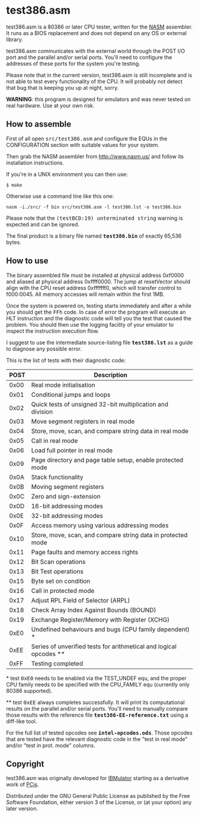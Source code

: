 # test386.asm

test386.asm is a 80386 or later CPU tester, written for the 
[NASM](http://www.nasm.us/) assembler. It runs as a BIOS replacement and does
not depend on any OS or external library.

test386.asm communicates with the external world through the POST I/O port and
the parallel and/or serial ports. You'll need to configure the addresses of
these ports for the system you're testing.

Please note that in the current version, test386.asm is still incomplete and is
not able to test every functionality of the CPU. It will probably not detect
that bug that is keeping you up at night, sorry.

**WARNING**: this program is designed for emulators and was never tested on real
hardware. Use at your own risk.

## How to assemble

First of all open <tt>src/test386.asm</tt> and configure the EQUs in the
CONFIGURATION section with suitable values for your system.

Then grab the NASM assembler from http://www.nasm.us/ and follow its
installation instructions.

If you're in a UNIX environment you can then use:
```
$ make
```

Otherwise use a command line like this one:
```
nasm -i./src/ -f bin src/test386.asm -l test386.lst -o test386.bin
```

Please note that the <tt>(testBCD:19) unterminated string</tt> warning is
expected and can be ignored.

The final product is a binary file named **<tt>test386.bin</tt>** of exactly
65,536 bytes.

## How to use

The binary assembled file must be installed at physical address 0xf0000 and
aliased at physical address 0xffff0000.  The jump at resetVector should align
with the CPU reset address 0xfffffff0, which will transfer control to f000:0045.
All memory accesses will remain within the first 1MB.

Once the system is powered on, testing starts immediately and after a while
you should get the <tt>FFh</tt> code. In case of error the program will execute
an HLT instruction and the diagnostic code will tell you the test that caused
the problem. You should then use the logging facility of your emulator to
inspect the instruction execution flow.

I suggest to use the intermediate source-listing file **<tt>test386.lst</tt>**
as a guide to diagnose any possible error.

This is the list of tests with their diagnostic code:

| POST | Description                                                        |
| ---- | ---------------------------------------------------------------    |
| 0x00 | Real mode initialisation                                           |
| 0x01 | Conditional jumps and loops                                        |
| 0x02 | Quick tests of unsigned 32-bit multiplication and division         |
| 0x03 | Move segment registers in real mode                                |
| 0x04 | Store, move, scan, and compare string data in real mode            |
| 0x05 | Call in real mode                                                  |
| 0x06 | Load full pointer in real mode                                     |
| 0x09 | Page directory and page table setup, enable protected mode         |
| 0x0A | Stack functionality                                                |
| 0x0B | Moving segment registers                                           |
| 0x0C | Zero and sign-extension                                            |
| 0x0D | 16-bit addressing modes                                            |
| 0x0E | 32-bit addressing modes                                            |
| 0x0F | Access memory using various addressing modes                       |
| 0x10 | Store, move, scan, and compare string data in protected mode       |
| 0x11 | Page faults and memory access rights                               |
| 0x12 | Bit Scan operations                                                |
| 0x13 | Bit Test operations                                                |
| 0x15 | Byte set on condition                                              |
| 0x16 | Call in protected mode                                             |
| 0x17 | Adjust RPL Field of Selector (ARPL)                                |
| 0x18 | Check Array Index Against Bounds (BOUND)                           |
| 0x19 | Exchange Register/Memory with Register (XCHG)                      |
| 0xE0 | Undefined behaviours and bugs (CPU family dependent) *             |
| 0xEE | Series of unverified tests for arithmetical and logical opcodes ** |
| 0xFF | Testing completed                                                  |

\* test <tt>0xE0</tt> needs to be enabled via the TEST_UNDEF equ, and 
the proper CPU family needs to be specified with the CPU_FAMILY equ (currently
only 80386 supported).

\** test <tt>0xEE</tt> always completes successfully. It will print its
computational results on the parallel and/or serial ports. You'll need to
manually compare those results with the reference file
**<tt>test386-EE-reference.txt</tt>** using a diff-like tool.

For the full list of tested opcodes see **<tt>intel-opcodes.ods</tt>**.
Those opcodes that are tested have the relevant diagnostic code in the "test in
real mode" and/or "test in prot. mode" columns.

## Copyright

test386.asm was originally developed for
[IBMulator](http://barotto.github.io/IBMulator)
starting as a derivative work of
[PCjs](http://pcjs.org).

Distributed under the GNU General Public License as published by the Free
Software Foundation, either version 3 of the License, or (at your option) any 
later version.

